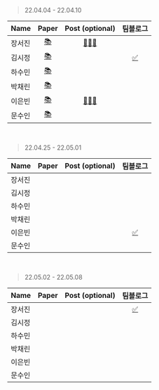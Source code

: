 > 22.04.04 - 22.04.10

|Name|Paper|Post (optional)|팀블로그|
|---|:---:|:---:|:---:|
|장서진|[📚](https://events.ccc.de/congress/2004/fahrplan/files/105-machine-learning-paper.pdf)|[🧑🏻‍💻](https://sulky-waltz-11f.notion.site/A-Brief-Introduction-into-Machine-Learning-635eb0b9ff614f6ebff5a44ae7e6d42d)|
|김시정|[📚](https://arxiv.org/pdf/2004.10934.pdf)||[✅]()|
|하수민|[📚](https://arxiv.org/pdf/1506.02640.pdf)||
|박채린|[📚]()||
|이은빈|[📚](https://arxiv.org/abs/1610.05492)|[🧑🏻‍💻](https://silver-spike-7ea.notion.site/Federated-Learning-Strategies-for-Improving-Communication-Efficiency-2f0d749f6d644c408d1d462d20817b53)|
|문수인|[📚](https://arxiv.org/pdf/1901.11196.pdf)||

<br>

> 22.04.25 - 22.05.01

|Name|Paper|Post (optional)|팀블로그|
|---|:---:|:---:|:---:|
|장서진|||
|김시정|||
|하수민|||
|박채린|||
|이은빈|||[✅]()|
|문수인|||

<br>

> 22.05.02 - 22.05.08

|Name|Paper|Post (optional)|팀블로그|
|---|:---:|:---:|:---:|
|장서진|||[✅]()|
|김시정|||
|하수민|||
|박채린|||
|이은빈|||
|문수인|||
